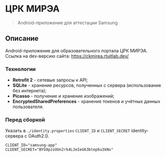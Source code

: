 # ЦРК МИРЭА
> Android-приложение для аттестации Samsung

## Описание

Android-приложение для образовательного портала ЦРК МИРЭА. \
Ссылка на dev-версию сайта: https://ckmirea.rtuitlab.dev/

### Технологии

* **Retrofit 2** - сетевые запросы к API;
* **SQLite** - хранение ресурсов, полученных с сервера (использование без интернета);
* **Picasso** - получение и хранение изображений;
* **EncryptedSharedPreferences** - хранение токенов и учётных данных пользователя.

### Перед сборкой

Указать в `./identity.properties` `CLIENT_ID` и `CLIENT_SECRET` identity-сервера с OAuth2.0.

```env
CLIENT_ID="samsung-app"
CLIENT_SECRET="BYG9pzsOUn2rk4LJeIeG63btep6u3kNv"

```
